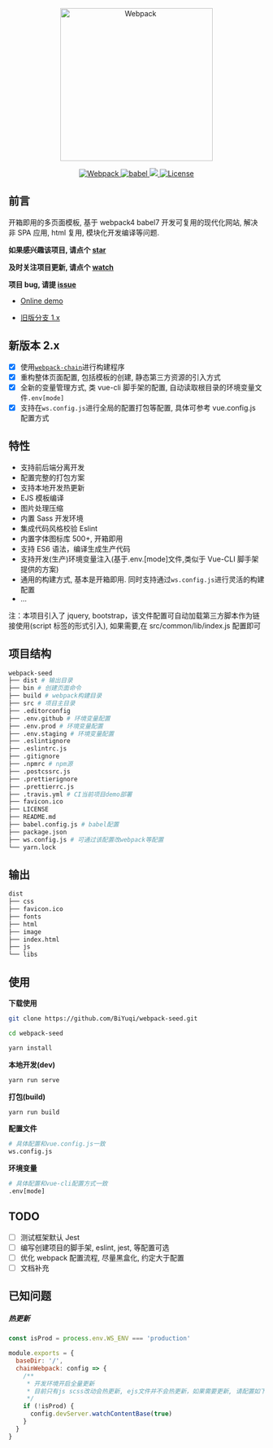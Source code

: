 <p align="center">
  <a href="https://github.com/BiYuqi/webpack-seed">
      <img src="https://github.com/BiYuqi/webpack-seed/blob/master/src/common/assets/image/webpack-seed.png" width="300" alt="Webpack">
  </a>
</p>
<p align="center">
	<a href="https://webpack.js.org/">
		<img src="https://img.shields.io/badge/webpack-4.46.0-brightgreen.svg" alt="Webpack">
	</a>
	<a href="https://babeljs.io/">
		<img src="https://img.shields.io/badge/babel-7.12.10-brightgreen.svg" alt="babel">
	</a>
  <a href="https://github.com/BiYuqi/webpack-seed/tree/gh-pages">
    <img src="https://img.shields.io/travis/BiYuqi/webpack-seed.svg">
  </a>
  <a href="https://github.com/BiYuqi/webpack-seed/blob/master/LICENSE">
    <img src="https://img.shields.io/badge/license-MIT-blue.svg" alt="License">
  </a>

</p>

## 前言

开箱即用的多页面模板, 基于 webpack4 babel7 开发可复用的现代化网站, 解决非 SPA 应用, html 复用, 模块化开发编译等问题.

**如果感兴趣该项目, 请点个 [star](https://github.com/BiYuqi/webpack-seed/stargazers)**

**及时关注项目更新, 请点个 [watch](https://github.com/BiYuqi/webpack-seed/watchers)**

**项目 bug, 请提 [issue](https://github.com/BiYuqi/webpack-seed/issues)**

- [Online demo](https://biyuqi.github.io/webpack-seed/)

- [旧版分支 1.x](https://github.com/BiYuqi/webpack-seed/tree/v1.x-version)

## 新版本 2.x

- [x] 使用[`webpack-chain`](https://github.com/neutrinojs/webpack-chain)进行构建程序
- [x] 重构整体页面配置, 包括模板的创建, 静态第三方资源的引入方式
- [x] 全新的变量管理方式, 类 vue-cli 脚手架的配置, 自动读取根目录的环境变量文件`.env[mode]`
- [x] 支持在`ws.config.js`进行全局的配置打包等配置, 具体可参考 vue.config.js 配置方式

## 特性

- 支持前后端分离开发
- 配置完整的打包方案
- 支持本地开发热更新
- EJS 模板编译
- 图片处理压缩
- 内置 Sass 开发环境
- 集成代码风格校验 Eslint
- 内置字体图标库 500+, 开箱即用
- 支持 ES6 语法，编译生成生产代码
- 支持开发(生产)环境变量注入(基于.env.[mode]文件,类似于 Vue-CLI 脚手架提供的方案)
- 通用的构建方式, 基本是开箱即用. 同时支持通过`ws.config.js`进行灵活的构建配置
- ...

注：本项目引入了 jquery, bootstrap，该文件配置可自动加载第三方脚本作为链接使用(script 标签的形式引入), 如果需要,在 src/common/lib/index.js 配置即可

## 项目结构

```sh
webpack-seed
├── dist # 输出目录
├── bin # 创建页面命令
├── build # webpack构建目录
├── src # 项目主目录
├── .editorconfig
├── .env.github # 环境变量配置
├── .env.prod # 环境变量配置
├── .env.staging # 环境变量配置
├── .eslintignore
├── .eslintrc.js
├── .gitignore
├── .npmrc # npm源
├── .postcssrc.js
├── .prettierignore
├── .prettierrc.js
├── .travis.yml # CI当前项目demo部署
├── favicon.ico
├── LICENSE
├── README.md
├── babel.config.js # babel配置
├── package.json
├── ws.config.js # 可通过该配置改webpack等配置
└── yarn.lock
```

## 输出

```sh
dist
├── css
├── favicon.ico
├── fonts
├── html
├── image
├── index.html
├── js
└── libs
```

## 使用

**下载使用**

```sh
git clone https://github.com/BiYuqi/webpack-seed.git

cd webpack-seed

yarn install
```

**本地开发(dev)**

```sh
yarn run serve
```

**打包(build)**

```sh
yarn run build
```

**配置文件**

```sh
# 具体配置和vue.config.js一致
ws.config.js
```

**环境变量**

```sh
# 具体配置和vue-cli配置方式一致
.env[mode]
```

## TODO

- [ ] 测试框架默认 Jest
- [ ] 编写创建项目的脚手架, eslint, jest, 等配置可选
- [ ] 优化 webpack 配置流程, 尽量黑盒化, 约定大于配置
- [ ] 文档补充

## 已知问题

##### 热更新

```js
const isProd = process.env.WS_ENV === 'production'

module.exports = {
  baseDir: '/',
  chainWebpack: config => {
    /**
     * 开发环境开启全量更新
     * 目前只有js scss改动会热更新, ejs文件并不会热更新，如果需要更新, 请配置如下:
     */
    if (!isProd) {
      config.devServer.watchContentBase(true)
    }
  }
}
```

